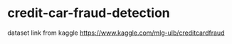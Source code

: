 # credit-car-fraud-detection
dataset link from kaggle 
https://www.kaggle.com/mlg-ulb/creditcardfraud
